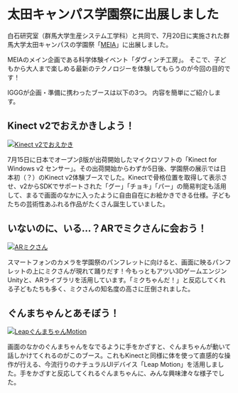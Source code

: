 # 太田キャンパス学園祭に出展しました

白石研究室（群馬大学生産システム工学科）と共同で、7月20日に実施された群馬大学太田キャンパスの学園祭「[MEIA](http://www.ps.eng.gunma-u.ac.jp/meia6.html)」に出展しました。

MEIAのメイン企画である科学体験イベント「ダヴィンチ工房」。
そこで、子どもから大人まで楽しめる最新のテクノロジーを体験してもらうのが今回の目的です！

IGGGが企画・準備に携わったブースは以下の3つ。
内容を簡単にご紹介します。

## Kinect v2でおえかきしよう！

[![Kinect v2でおえかき](//www.iggg.org/wp-content/uploads/2014/07/2014-07-20-14.32.07-300x225.jpg)](//www.iggg.org/wp-content/uploads/2014/07/2014-07-20-14.32.07.jpg)

7月15日に日本でオープンβ版が出荷開始したマイクロソフトの「Kinect for Windows v2 センサー」。その出荷開始からわずか5日後、学園祭の展示では日本初（？）のKinect v2体験ブースでした。Kinectで骨格位置を取得して表示させ、v2からSDKでサポートされた「グー」「チョキ」「パー」の簡易判定も活用して、まるで画面のなかに入ったように自由自在にお絵かきできる仕様。子どもたちの芸術性あふれる作品がたくさん誕生していました。

## いないのに、いる…？ARでミクさんに会おう！

[![ARミクさん](//www.iggg.org/wp-content/uploads/2014/07/AlUNTRfg-199x300.jpg)](//www.iggg.org/wp-content/uploads/2014/07/AlUNTRfg.jpg)

スマートフォンのカメラを学園祭のパンフレットに向けると、画面に映るパンフレットの上にミクさんが現れて踊りだす！今もっともアツい3DゲームエンジンUnityと、ARライブラリを活用しています。「ミクちゃんだ！」と反応してくれる子どもたちも多く、ミクさんの知名度の高さに圧倒されました。

## ぐんまちゃんとあそぼう！

[![LeapぐんまちゃんMotion](//www.iggg.org/wp-content/uploads/2014/07/2014-07-20-14.33.15-300x225.jpg)](//www.iggg.org/wp-content/uploads/2014/07/2014-07-20-14.33.15.jpg)

画面のなかのぐんまちゃんをなでるように手をかざすと、ぐんまちゃんが動いて話しかけてくれるのがこのブース。これもKinectと同様に体を使って直感的な操作が行える、今流行りのナチュラルUIデバイス「Leap Motion」を活用しました。手をかざすと反応してくれるぐんまちゃんに、みんな興味津々な様子でした。